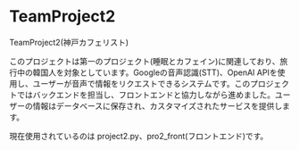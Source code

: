 # TeamProject2
TeamProject2(神戸カフェリスト)

このプロジェクトは第一のプロジェクト(睡眠とカフェイン)に関連しており、旅行中の韓国人を対象としています。Googleの音声認識(STT)、OpenAI APIを使用し、ユーザーが音声で情報をリクエストできるシステムです。このプロジェクトではバックエンドを担当し、フロントエンドと協力しながら進めました。ユーザーの情報はデータベースに保存され、カスタマイズされたサービスを提供します。

現在使用されているのは project2.py、pro2_front(フロントエンド)です。
